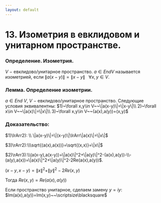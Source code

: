 ```yaml
---
layout: default
---
```

# 13. Изометрия в евклидовом и унитарном пространстве.

### Определение. Изометрия.
$V~-~$евклидово/унитарное пространство. $a\in EndV$ называется изометрией, если $\|a(x-y)\|=\|x-y\|~~~\forall x,y\in V$.

### Лемма. Определение изометрии.
$a\in End~V,~V~-~$евклидово/унитарное пространство. Следующие условия эквивалентны:
$1)~\forall x,y\in V~~\|a(x-y)\|=\|x-y\|\\
2)~\forall x\in V~~\|a(x)\|=\|x\|\\
3)~\forall x,y\in V~~(a(x),a(y))=(x,y)$

### Доказательство:
$1)\lrArr2):
\\
\|a(x-y)\|=\|(x-y)\|\lrArr\|a(x)\|=\|x\|$

$3)\rArr2):\\\sqrt{(a(x),a(x))}=\sqrt{(x,x)}=\|x\|$

$2)\rArr3):\\(a(x-y),a(x-y))=\|a(x)\|^2+\|a(y)\|^2-(a(x),a(y))-\\-(a(y),a(x))=\|a(x)\|^2+\|a(y)\|^2-2Re(a(x),a(y))$.

$(x-y,x-y)=\|x\|^2+\|y\|^2-2Re(x,y)$

Тогда $Re(x,y)=Re\big(a(x),a(y)\big)$

Если пространство унитарное, сделаем замену $y=iy$:
$Im(a(x),a(y))=Im(x,y)~~\scriptsize\blacksquare$